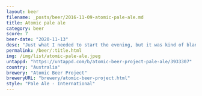 ```yaml
---
layout: beer
filename: _posts/beer/2016-11-09-atomic-pale-ale.md
title: Atomic pale ale
category: beer
score: 7
beer-date: "2020-11-13"
desc: "Just what I needed to start the evening, but it was kind of bland by the end"
permalink: /beer/:title.html
img: /img/list/atomic-pale-ale.jpeg
untappd: "https://untappd.com/b/atomic-beer-project-pale-ale/3933307"
country: "Australia"
brewery: "Atomic Beer Project"
breweryURL: "brewery/atomic-beer-project.html"
style: "Pale Ale - International"
---
```


